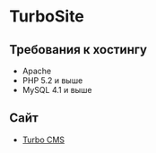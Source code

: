 # TurboSite

## Требования к хостингу
- Apache
- PHP 5.2 и выше
- MySQL 4.1 и выше

## Сайт
- [Turbo CMS](https://turbo-cms.com/)
